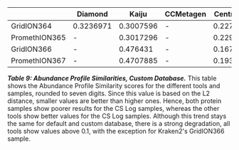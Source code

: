 |                	| Diamond            	| Kaiju               	| CCMetagen           	| Centrifuge          	| CLARK               	| Kraken2            	|
|----------------	|--------------------	|---------------------	|---------------------	|---------------------	|---------------------	|---------------------	|
| GridION364    	| 0.3236971          	| 0.3007596           	|      -               	| 0.2272981          	| 0.2970810          	| 0.1769953           	|
| PromethION365 	|         -          	| 0.3017296           	|         -            	| 0.229281          	| 0.2925519         	| 0.1779121         	|
| GridION366    	|        -            	| 0.476431          	|           -           	| 0.1671362          	| 0.6879505          	| 0.0870177          	|
| PromethION367 	|         -           	| 0.4707885           	|           -          	| 0.1931905          	| 0.6799135         	| 0.101036          	|

***Table 9: Abundance Profile Similarities, Custom Database.*** This table shows the Abundance Profile Similarity scores for the different tools and samples, rounded to seven digits. Since this value is based on the L2 distance, smaller values are better than higher ones. Hence, both protein samples show poorer results for the CS Log samples, whereas the other tools show better values for the CS Log samples. Although this trend stays the same for default and custom database, there is a strong degradation, all tools show values above 0.1, with the exception for Kraken2's GridION366 sample. <br> <br>
